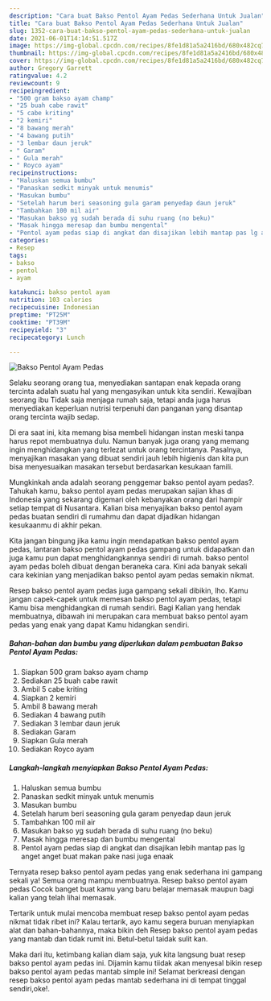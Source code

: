 ```yaml
---
description: "Cara buat Bakso Pentol Ayam Pedas Sederhana Untuk Jualan"
title: "Cara buat Bakso Pentol Ayam Pedas Sederhana Untuk Jualan"
slug: 1352-cara-buat-bakso-pentol-ayam-pedas-sederhana-untuk-jualan
date: 2021-06-01T14:14:51.517Z
image: https://img-global.cpcdn.com/recipes/8fe1d81a5a2416bd/680x482cq70/bakso-pentol-ayam-pedas-foto-resep-utama.jpg
thumbnail: https://img-global.cpcdn.com/recipes/8fe1d81a5a2416bd/680x482cq70/bakso-pentol-ayam-pedas-foto-resep-utama.jpg
cover: https://img-global.cpcdn.com/recipes/8fe1d81a5a2416bd/680x482cq70/bakso-pentol-ayam-pedas-foto-resep-utama.jpg
author: Gregory Garrett
ratingvalue: 4.2
reviewcount: 9
recipeingredient:
- "500 gram bakso ayam champ"
- "25 buah cabe rawit"
- "5 cabe kriting"
- "2 kemiri"
- "8 bawang merah"
- "4 bawang putih"
- "3 lembar daun jeruk"
- " Garam"
- " Gula merah"
- " Royco ayam"
recipeinstructions:
- "Haluskan semua bumbu"
- "Panaskan sedkit minyak untuk menumis"
- "Masukan bumbu"
- "Setelah harum beri seasoning gula garam penyedap daun jeruk"
- "Tambahkan 100 mil air"
- "Masukan bakso yg sudah berada di suhu ruang (no beku)"
- "Masak hingga meresap dan bumbu mengental"
- "Pentol ayam pedas siap di angkat dan disajikan lebih mantap pas lg anget anget buat makan pake nasi juga enaak"
categories:
- Resep
tags:
- bakso
- pentol
- ayam

katakunci: bakso pentol ayam 
nutrition: 103 calories
recipecuisine: Indonesian
preptime: "PT25M"
cooktime: "PT39M"
recipeyield: "3"
recipecategory: Lunch

---
```



![Bakso Pentol Ayam Pedas](https://img-global.cpcdn.com/recipes/8fe1d81a5a2416bd/680x482cq70/bakso-pentol-ayam-pedas-foto-resep-utama.jpg)

Selaku seorang orang tua, menyediakan santapan enak kepada orang tercinta adalah suatu hal yang mengasyikan untuk kita sendiri. Kewajiban seorang ibu Tidak saja menjaga rumah saja, tetapi anda juga harus menyediakan keperluan nutrisi terpenuhi dan panganan yang disantap orang tercinta wajib sedap.

Di era  saat ini, kita memang bisa membeli hidangan instan meski tanpa harus repot membuatnya dulu. Namun banyak juga orang yang memang ingin menghidangkan yang terlezat untuk orang tercintanya. Pasalnya, menyajikan masakan yang dibuat sendiri jauh lebih higienis dan kita pun bisa menyesuaikan masakan tersebut berdasarkan kesukaan famili. 



Mungkinkah anda adalah seorang penggemar bakso pentol ayam pedas?. Tahukah kamu, bakso pentol ayam pedas merupakan sajian khas di Indonesia yang sekarang digemari oleh kebanyakan orang dari hampir setiap tempat di Nusantara. Kalian bisa menyajikan bakso pentol ayam pedas buatan sendiri di rumahmu dan dapat dijadikan hidangan kesukaanmu di akhir pekan.

Kita jangan bingung jika kamu ingin mendapatkan bakso pentol ayam pedas, lantaran bakso pentol ayam pedas gampang untuk didapatkan dan juga kamu pun dapat menghidangkannya sendiri di rumah. bakso pentol ayam pedas boleh dibuat dengan beraneka cara. Kini ada banyak sekali cara kekinian yang menjadikan bakso pentol ayam pedas semakin nikmat.

Resep bakso pentol ayam pedas juga gampang sekali dibikin, lho. Kamu jangan capek-capek untuk memesan bakso pentol ayam pedas, tetapi Kamu bisa menghidangkan di rumah sendiri. Bagi Kalian yang hendak membuatnya, dibawah ini merupakan cara membuat bakso pentol ayam pedas yang enak yang dapat Kamu hidangkan sendiri.

<!--inarticleads1-->

##### Bahan-bahan dan bumbu yang diperlukan dalam pembuatan Bakso Pentol Ayam Pedas:

1. Siapkan 500 gram bakso ayam champ
1. Sediakan 25 buah cabe rawit
1. Ambil 5 cabe kriting
1. Siapkan 2 kemiri
1. Ambil 8 bawang merah
1. Sediakan 4 bawang putih
1. Sediakan 3 lembar daun jeruk
1. Sediakan  Garam
1. Siapkan  Gula merah
1. Sediakan  Royco ayam




<!--inarticleads2-->

##### Langkah-langkah menyiapkan Bakso Pentol Ayam Pedas:

1. Haluskan semua bumbu
1. Panaskan sedkit minyak untuk menumis
1. Masukan bumbu
1. Setelah harum beri seasoning gula garam penyedap daun jeruk
1. Tambahkan 100 mil air
1. Masukan bakso yg sudah berada di suhu ruang (no beku)
1. Masak hingga meresap dan bumbu mengental
1. Pentol ayam pedas siap di angkat dan disajikan lebih mantap pas lg anget anget buat makan pake nasi juga enaak




Ternyata resep bakso pentol ayam pedas yang enak sederhana ini gampang sekali ya! Semua orang mampu membuatnya. Resep bakso pentol ayam pedas Cocok banget buat kamu yang baru belajar memasak maupun bagi kalian yang telah lihai memasak.

Tertarik untuk mulai mencoba membuat resep bakso pentol ayam pedas nikmat tidak ribet ini? Kalau tertarik, ayo kamu segera buruan menyiapkan alat dan bahan-bahannya, maka bikin deh Resep bakso pentol ayam pedas yang mantab dan tidak rumit ini. Betul-betul taidak sulit kan. 

Maka dari itu, ketimbang kalian diam saja, yuk kita langsung buat resep bakso pentol ayam pedas ini. Dijamin kamu tiidak akan menyesal bikin resep bakso pentol ayam pedas mantab simple ini! Selamat berkreasi dengan resep bakso pentol ayam pedas mantab sederhana ini di tempat tinggal sendiri,oke!.

